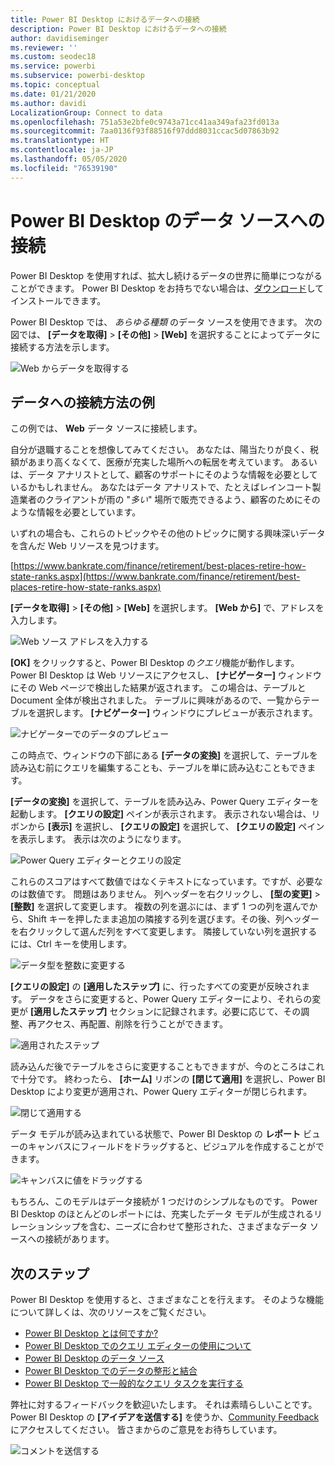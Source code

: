 ```yaml
---
title: Power BI Desktop におけるデータへの接続
description: Power BI Desktop におけるデータへの接続
author: davidiseminger
ms.reviewer: ''
ms.custom: seodec18
ms.service: powerbi
ms.subservice: powerbi-desktop
ms.topic: conceptual
ms.date: 01/21/2020
ms.author: davidi
LocalizationGroup: Connect to data
ms.openlocfilehash: 751a53e2bfe0c9743a71cc41aa349afa23fd013a
ms.sourcegitcommit: 7aa0136f93f88516f97ddd8031ccac5d07863b92
ms.translationtype: HT
ms.contentlocale: ja-JP
ms.lasthandoff: 05/05/2020
ms.locfileid: "76539190"
---
```

# <a name="connect-to-data-sources-in-power-bi-desktop"></a>Power BI Desktop のデータ ソースへの接続

Power BI Desktop を使用すれば、拡大し続けるデータの世界に簡単につながることができます。 Power BI Desktop をお持ちでない場合は、[ダウンロード](https://go.microsoft.com/fwlink/?LinkID=521662)してインストールできます。

Power BI Desktop では、 *あらゆる種類* のデータ ソースを使用できます。 次の図では、 **[データを取得]**  >  **[その他]**  >  **[Web]** を選択することによってデータに接続する方法を示します。

![Web からデータを取得する](media/desktop-connect-to-data/get-data-from-the-web.png)

## <a name="example-of-connecting-to-data"></a>データへの接続方法の例

この例では、 **Web** データ ソースに接続します。

自分が退職することを想像してみてください。 あなたは、陽当たりが良く、税額があまり高くなくて、医療が充実した場所への転居を考えています。 あるいは、データ アナリストとして、顧客のサポートにそのような情報を必要としているかもしれません。 あなたはデータ アナリストで、たとえばレインコート製造業者のクライアントが雨の "*多い*" 場所で販売できるよう、顧客のためにそのような情報を必要としています。

いずれの場合も、これらのトピックやその他のトピックに関する興味深いデータを含んだ Web リソースを見つけます。

[https://www.bankrate.com/finance/retirement/best-places-retire-how-state-ranks.aspx](https://www.bankrate.com/finance/retirement/best-places-retire-how-state-ranks.aspx)

**[データを取得]**  >  **[その他]**  >  **[Web]** を選択します。 **[Web から]** で、アドレスを入力します。

![Web ソース アドレスを入力する](media/desktop-connect-to-data/connecttodata_3.png)

**[OK]** をクリックすると、Power BI Desktop の*クエリ*機能が動作します。 Power BI Desktop は Web リソースにアクセスし、 **[ナビゲーター]** ウィンドウにその Web ページで検出した結果が返されます。 この場合は、テーブルと Document 全体が検出されました。 テーブルに興味があるので、一覧からテーブルを選択します。 **[ナビゲーター]** ウィンドウにプレビューが表示されます。

![ナビゲーターでのデータのプレビュー](media/desktop-connect-to-data/datasources_fromnavigatordialog.png)

この時点で、ウィンドウの下部にある **[データの変換]** を選択して、テーブルを読み込む前にクエリを編集することも、テーブルを単に読み込むこともできます。

**[データの変換]** を選択して、テーブルを読み込み、Power Query エディターを起動します。 **[クエリの設定]** ペインが表示されます。 表示されない場合は、リボンから **[表示]** を選択し、 **[クエリの設定]** を選択して、 **[クエリの設定]** ペインを表示します。 表示は次のようになります。

![Power Query エディターとクエリの設定](media/desktop-connect-to-data/designer_gsg_editquery.png)

これらのスコアはすべて数値ではなくテキストになっています。ですが、必要なのは数値です。 問題はありません。 列ヘッダーを右クリックし、 **[型の変更]**  >  **[整数]** を選択して変更します。 複数の列を選ぶには、まず 1 つの列を選んでから、Shift キーを押したまま追加の隣接する列を選びます。その後、列ヘッダーを右クリックして選んだ列をすべて変更します。 隣接していない列を選択するには、Ctrl キーを使用します。

![データ型を整数に変更する](media/desktop-connect-to-data/designer_gsg_changedatatype.png)

**[クエリの設定]** の **[適用したステップ]** に、行ったすべての変更が反映されます。 データをさらに変更すると、Power Query エディターにより、それらの変更が **[適用したステップ]** セクションに記録されます。必要に応じて、その調整、再アクセス、再配置、削除を行うことができます。

![適用されたステップ](media/desktop-connect-to-data/designer_gsg_appliedsteps_changedtype.png)

読み込んだ後でテーブルをさらに変更することもできますが、今のところはこれで十分です。 終わったら、 **[ホーム]** リボンの **[閉じて適用]** を選択し、Power BI Desktop により変更が適用され、Power Query エディターが閉じられます。

![閉じて適用する](media/desktop-connect-to-data/connecttodata_closenload.png)

データ モデルが読み込まれている状態で、Power BI Desktop の **レポート** ビューのキャンバスにフィールドをドラッグすると、ビジュアルを作成することができます。

![キャンバスに値をドラッグする](media/desktop-connect-to-data/connecttodata_dragontoreportview.png)

もちろん、このモデルはデータ接続が 1 つだけのシンプルなものです。 Power BI Desktop のほとんどのレポートには、充実したデータ モデルが生成されるリレーションシップを含む、ニーズに合わせて整形された、さまざまなデータ ソースへの接続があります。

## <a name="next-steps"></a>次のステップ
Power BI Desktop を使用すると、さまざまなことを行えます。 そのような機能について詳しくは、次のリソースをご覧ください。

* [Power BI Desktop とは何ですか?](desktop-what-is-desktop.md)
* [Power BI Desktop でのクエリ エディターの使用について](desktop-query-overview.md)
* [Power BI Desktop のデータ ソース](desktop-data-sources.md)
* [Power BI Desktop でのデータの整形と結合](desktop-shape-and-combine-data.md)
* [Power BI Desktop で一般的なクエリ タスクを実行する](desktop-common-query-tasks.md)   

弊社に対するフィードバックを歓迎いたします。 それは素晴らしいことです。 Power BI Desktop の **[アイデアを送信する]** を使うか、[Community Feedback](https://community.powerbi.com/t5/Community-Feedback/bd-p/community-feedback) にアクセスしてください。 皆さまからのご意見をお待ちしています。

![コメントを送信する](media/desktop-connect-to-data/sendfeedback.png)

